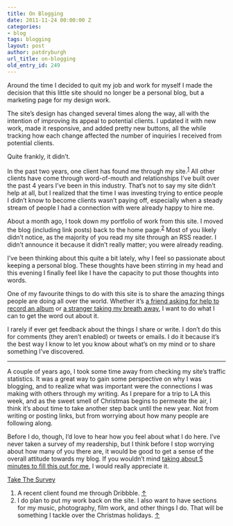 ```yaml
---
title: On Blogging
date: 2011-11-24 00:00:00 Z
categories:
- blog
tags: blogging
layout: post
author: patdryburgh
url_title: on-blogging
old_entry_id: 249
---
```


Around the time I decided to quit my job and work for myself I made the decision that this little site should no longer be a personal blog, but a marketing page for my design work.

The site&#8217;s design has changed several times along the way, all with the intention of improving its appeal to potential clients. I updated it with new work, made it responsive, and added pretty new buttons, all the while tracking how each change affected the number of inquiries I received from potential clients.

Quite frankly, it didn&#8217;t.

In the past two years, one client has found me through my site.<sup><a href="#f1124" id="fn11241" title="see footnote 1">1</a></sup> All other clients have come through word-of-mouth and relationships I&#8217;ve built over the past 4 years I&#8217;ve been in this industry. That&#8217;s not to say my site didn&#8217;t help at all, but I realized that the time I was investing trying to entice people I didn&#8217;t know to become clients wasn&#8217;t paying off, especially when a steady stream of people I had a connection with were already happy to hire me.

About a month ago, I took down my portfolio of work from this site. I moved the blog (including link posts) back to the home page.<sup><a href="#f667" id="fn6672" title="see footnote 2">2</a></sup> Most of you likely didn&#8217;t notice, as the majority of you read my site through an RSS reader. I didn&#8217;t announce it because it didn&#8217;t really matter; you were already reading.

I&#8217;ve been thinking about this quite a bit lately, why I feel so passionate about keeping a personal blog. These thoughts have been stirring in my head and this evening I finally feel like I have the capacity to put those thoughts into words.

One of my favourite things to do with this site is to share the amazing things people are doing all over the world. Whether it&#8217;s <a href="http://patdryburgh.com/link/hello-kelly-on-kickstarter">a friend asking for help to record an album</a> or <a href="http://patdryburgh.com/link/time-lapse-view-from-space">a stranger taking my breath away</a>, I want to do what I can to get the word out about it.

I rarely if ever get feedback about the things I share or write. I don&#8217;t do this for comments (they aren&#8217;t enabled) or tweets or emails. I do it because it&#8217;s the best way I know to let you know about what&#8217;s on my mind or to share something I&#8217;ve discovered.

<hr />

A couple of years ago, I took some time away from checking my site&#8217;s traffic statistics. It was a great way to gain some perspective on why I was blogging, and to realize what was important were the connections I was making with others through my writing. As I prepare for a trip to LA this week, and as the sweet smell of Christmas begins to permeate the air, I think it&#8217;s about time to take another step back until the new year. Not from writing or posting links, but from worrying about how many people are following along.

Before I do, though, I&#8217;d love to hear how you feel about what I do here. I&#8217;ve never taken a survey of my readership, but I think before I stop worrying about how many of you there are, it would be good to get a sense of the overall attitude towards my blog. If you wouldn&#8217;t mind <a href="https://docs.google.com/spreadsheet/viewform?formkey=dExmWVRzUmo5Rnowa1ZJTXVVYS04RlE6MQ">taking about 5 minutes to fill this out for me</a>, I would really appreciate it.

<a href="https://docs.google.com/spreadsheet/viewform?formkey=dExmWVRzUmo5Rnowa1ZJTXVVYS04RlE6MQ" class="button">Take The Survey</a>

<div class="footnotes">
    <ol>
        <li id="f1124">A recent client found me through Dribbble. <a href="#fn11241" title="return to article">↑</a></li>
        <li id="f667">I do plan to put my work back on the site. I also want to have sections for my music, photography, film work, and other things I do. That will be something I tackle over the Christmas holidays.  <a href="#fn6672" title="return to article">↑</a></li>
    </ol>
</div>